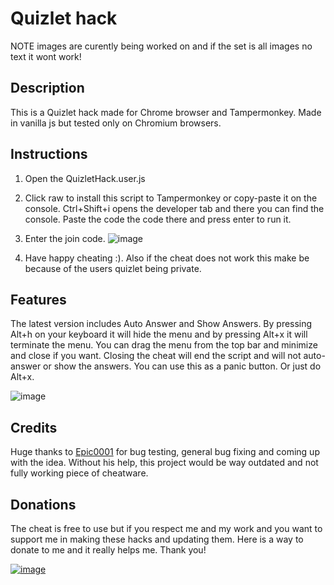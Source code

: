 
# Quizlet hack
NOTE images are curently being worked on and if the set is all images no text it wont work!

## Description
This is a Quizlet hack made for Chrome browser and Tampermonkey. Made in vanilla js but tested only on Chromium browsers.

## Instructions
 1. Open the QuizletHack.user.js
 2. Click raw to install this script to Tampermonkey or copy-paste it on the console. Ctrl+Shift+i opens the developer tab and there you can find the console. Paste the code the code there and press enter to run it.
 3. Enter the join code. 
![image](https://github.com/jokeri2222/Quizlet-Hack/assets/110989057/b85c647f-c82c-4440-a8a4-cd55dc789ba1)

 5. Have happy cheating :). Also if the cheat does not work this make be because of the users quizlet being private.

## Features
The latest version includes Auto Answer and Show Answers. By pressing Alt+h on your keyboard it will hide the menu and by pressing Alt+x it will terminate the menu. You can drag the menu from the top bar and minimize and close if you want. Closing the cheat will end the script and will not auto-answer or show the answers. You can use this as a panic button. Or just do Alt+x.

![image](https://github.com/jokeri2222/Quizlet-Hack/assets/110989057/d16961be-a770-4d0a-9ebe-2b7da695b486)


## Credits
Huge thanks to [Epic0001](https://github.com/Epic0001) for bug testing, general bug fixing and coming up with the idea. Without his help, this project would be way outdated and not fully working piece of cheatware.

## Donations
The cheat is free to use but if you respect me and my work and you want to support me in making these hacks and updating them. Here is a way to donate to me and it really helps me. Thank you!


[![image](https://github.com/jokeri2222/Quizlet-Hack/assets/110989057/3007ea70-066e-4dc3-abfb-c3fadbeb24ce)](https://www.paypal.com/donate/?hosted_button_id=DUXNZVDCDAQ8S)
